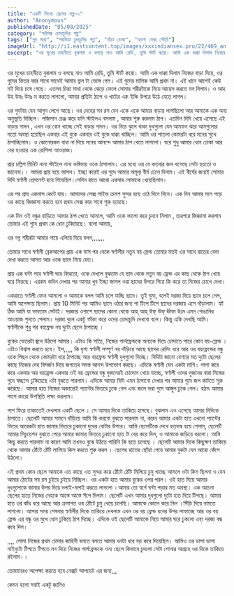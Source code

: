 ```yaml
---
title: "একটি মিথ্যে প্রেমের গল্প~২"
author: "Anonymous"
publishedDate: "05/08/2025"
category: "পরিপক্ব চোদাচুদির গল্প"
tags: ["গুদ মারা", "পরকিয়া চুদাচুদির গল্প", "বাঁড়া চোষা", "বাংলা সেক্স স্টোরি"]
imageUrl: "http://i1.eastcontent.top/images/xxxindiansex.pro/22/469_an.jpg"
excerpt: "ওর মুখের চাহনীতে বুঝলাম ও বলছে নাও আমি রেডি, তুমি স্টার্ট করো। আমি এক ধাক্কা দিলাম নিজের বাড়া দিয়ে, ওর গুদের ভিতর আর সাথে সাথেই আমার ভুল টা ভেঙ্গে গেল। এই গুদের মালিক আমি প্রথম না। এই ধানে আগেই কেউ মই..."
---
```


ওর মুখের চাহনীতে বুঝলাম ও বলছে নাও আমি রেডি, তুমি স্টার্ট করো। আমি এক ধাক্কা দিলাম নিজের বাড়া দিয়ে, ওর গুদের ভিতর আর সাথে সাথেই আমার ভুল টা ভেঙ্গে গেল। এই গুদের মালিক আমি প্রথম না। এই ধানে আগেই কেউ মই দিয়ে চষে গেছে। এতসব চিন্তা মাথা থেকে ঝেড়ে ফেলে সোমার শরীরটাকে নিয়ে আয়েস করতে মন দিলাম। ও আহ উহ উমঃ উমঃ ম করতে লাগলো, আমার প্রতিটা ঠাপে ও খাটের এক ইঞ্চি উপরে উঠে যেতে লাগল।


ওর গুদটায় যেন আগুন লেগে আছে। ওর দেহের সব রস যেন একে একে আমার বাড়ায় লাগছিলো আর আমাকে এক অন্য অনুভূতি দিচ্ছিল। পজিসান চেঞ্জ করে ডগি স্টাইলএ বসলাম , আবার শুরু করলাম ঠাপ। এতদিন দিদি খেয়ে এসেছে এই বাড়ার গাদন , এখন ওর বোন খাচ্ছে সেই বাড়ার গাদন। ওর নিচে ঝুলে থাকা দুধগুলো যেন আমফন ঝরে আমগুলোর মতো অবস্থা হয়েছিল একবার এই বুকে একবার ওই বুকে ধাক্কা খাচ্ছিল। আমি ওর পাতলা কোমরটা ধরে মনের সুখে ঠাপাচ্ছিলাম। ও কোনোরকম বাধা না দিয়ে মনের আনন্দে আমার ঠাপ খেতে লাগলো। ঘরে শুধু আমার ধোন ঢোকা আর বের হওয়ার এক রোশিলা আওয়াজ।


প্রায় চল্লিশ মিনিট নানা স্টাইলে নানা ভঙ্গিমায় ওকে ঠাপালাম। এর মধ্যে ওর যে কতবার জল খসেছে সেটা হয়তো ও জানেনা।। আমরা প্রায় হয়ে আসল। ইচ্ছা করেই ওর গুদে আমার অমূল্য বীর্য ঢেলে দিলাম। এই বীর্যের জন্যই সোমার দিদি স্বর্ণালী প্রেগনেন্ট হয়ে গিয়েছিল।সেদিন রাতে আরো একবার সোমাকে খেয়েছিলাম।


এর পর প্রায় একমাস কেটে যায়। আমাদের সেক্স লাইফ ক্রমশ সুন্দর হয়ে ওঠে দিনে দিনে। এক দিন আমার মনে পড়ে ওর কাছে জিজ্ঞাসা করতে হবে প্রথম সেক্স কার সাথে শুরু হয়েছে।

এক দিন ওই বন্ধুর বাড়িতে আমার ঠাপ খেতে আসলে, আমি ওকে ভালো করে চুদবে নিলাম , তারপরে জিজ্ঞাসা করলাম তোমার এই গুদে প্রথম কে ধোন ঢুকিয়েছে। বলো আমায়,

ওর নগ্ন শরীরটা আমার গায়ে এলিয়ে দিয়ে বলল,,,,,,,


তোমার সাথে স্বর্ণালী ব্রেকআপের প্রায় এক মাস পর থেকে স্বর্ণালীর নতুন বয় ফ্রেন্ড তোমার মতই ওর সাথে রাতের বেলা দেখা করতে আসত আর ওকে ছাদে নিয়ে যেত।

প্রায় এক ঘন্টা পরে স্বর্ণালী ঘরে ফিরতো, ওকে দেখলে বুঝতাম যে ছাদ থেকে নতুন বয় ফ্রেন্ড এর কাছ থেকে ঠাপ খেয়ে ঘরে ফিরছে। এরকম কদিন দেখার পর আমার খুব ইচ্ছা জাগল ওরা ছাদের উপরে গিয়ে কি করে তা নিজের চোখে দেখা।


একরাতে স্বর্ণালী ফোন আসলো ও আমাকে বলল আমি চলে যাচ্ছি ছাদে। তুই ঘুমা, বলেই দরজা দিয়ে ছাদে চলে গেল, আমি অপেক্ষায় ছিলাম। প্রায় 10 মিনিট পর আমিও ছাদে ওঠার জন্য পা টিপে টিপে ছাদের দরজায় এসে দাঁড়ালাম। হ্যাঁ ঠিক আমি যা ভাবতাম সেটাই। দরজার ওপাশে ছাদের কোনা থেকে আহ্ আহ্ উফ্ উফ্ ঊমম উঃম এমন গোঙানির আওয়াজ শুনতে পেলাম। দরজা খুলে একটু ফাঁকা করে ওদের চোদাচুদি দেখবো বলে। কিন্তু একি দেখছি আমি। স্বর্ণালীকে শুধু পর বয়ফ্রেন্ড নয় দুটো ছেলে ঠাপাচ্ছে ।


বুকের ভেতরটা জ্বলে উঠলো আমার। এটাও কি সত্যি, নিজের গার্লফ্রেন্ডকে অন্যকে দিয়ে চোদাতে পারে কোন বয়-ফ্রেন্ড । এটাও বিশ্বাস করতে হবে। ইস,,,,, কি দৃশ্য স্বর্ণালী সম্পূর্ণ নয় দাঁড়িয়ে আছে ছাদের রেলিং ধরে আর ওর বয়ফ্রেন্ডের বন্ধু ওকে পিছন থেকে কোমরটা ধরে ঠাপাচ্ছে আর বয়ফ্রেন্ড স্বর্ণালী দুধগুলো দিচ্ছে। দিদিটা জানো বেশ্যার মত দুটো ছেলের কাছে নিজের দেহ বিসর্জন দিয়ে জগতের সমস্ত আনন্দ উপভোগ করছে। এদিকে স্বর্ণালী যেন একটা মাগি। পালা করে করে একবার অর বয়ফ্রেন্ড একবার ওই বয় ফ্রেন্ডের বন্ধু দুজনেরই চোদোন খেয়ে যাচ্ছে, স্বর্ণালী ওদের দুজনের বারা নিজের গুদে স্বচ্ছন্দে ঢুকিয়েছে এটা বুঝতে পারলাম। এদিকে আমার দিদি এমন ঠাপানো দেখার পর আমার গুদে জল কাটতে সুরু করেছে। আমার হাত নিজের অজান্তেই প্যান্টের ভিতরে ঢুকে গেল এবং জলে ভরা গুদে আঙ্গুল ঢুকে গেল। হঠাৎ আমার পাশে কারো উপস্থিতি লক্ষ্য করলাম।


পাশ ফিরে তাকাতেই দেখলাম একটি ছেলে । সে আমার দিকে তাকিয়ে হাসছে। বুঝলাম এও এসেছে আমার দিদিকে ঠাপাতে। ছেলেটি আমার সামনে দাঁড়িয়ে আমি কি করবো বুঝতে পারলাম না, কারন আমার একটা হাত এখনো প্যান্টের ভিতর আরেকটা হাত জামার ভিতরে ঢুকানো দুধের বোটার উপরে। আমি ছেলেটিকে দেখে হতভম্ব হয়ে গেলাম, ছেলেটি আমার সিচুয়েশন বুঝতে পেরে আমার জামার ভিতরে ঢুকানো হাত টা বের করে দিল, ও আমাকে জড়িয়ে ধরলো। আমি কিছু করতে পারলাম না কারণ আমি তখনও বুঝে উঠতে পারিনি কি হতে চলেছে । ছেলেটি আমার দিকে কিছুক্ষণ তাকিয়ে থেকে আমার ঠোঁটে ঠোঁট লাগিয়ে কিস করতে শুরু করল । ছেলের হাতের ছোঁয়া পেয়ে আমার বুকটা যেন আরো কেঁপে উঠলো।


এই প্রথম কোন ছেলে আমাকে এত কাছে এত সুন্দর করে ঠোঁটে ঠোঁট মিলিয়ে চুমু খাচ্ছে আসলে ওটা কিস ছিলনা ও যেন আমার ঠোটের সব রস চুইয়ে চুইয়ে নিচ্ছিল। ওর একটা হাত আমার বুকের ওপর পরল। ওই হাত দিয়ে আমার দুধগুলোকে জামার উপর দিয়ে দলাই-মলাই করতে লাগলো ।আমার তো স্বর্গে ঘন্টা পড়ার মত অবস্থা। এক অচেনা ছেলের হাতে নিজের দেহকে আস্তে আস্তে সঁপে দিলাম। ছেলেটি এখন আমার দুধগুলো দুটো হাত দিয়ে টিপছে। আমার হাত ওর কাঁধ ধরে আছে আর ক্রমাগত ওর ঠোঁটে চুমু খেয়ে চলেছি। আমাকে কোলে করে নিল ।সিঁড়ি দিয়ে নামতে লাগলো। আসার সময় শেষবার স্বর্ণালীর দিকে তাকিয়ে দেখলাম এখন ওর বয় ফ্রেন্ড ধনের উপর লাফাচ্ছে আর ওর বয় ফ্রেন্ড এর বন্ধু ওর মুখে ধোন ঢুকিয়ে ঠাপ দিচ্ছে। এদিকে ওই ছেলেটি আমাকে নিয়ে আমার ঘরে ঢুকলো এব্ং দরজা বন্ধ করে দিল।


,,,, সোমা নিজের প্রথম চোদার কাহিনী বলতে বলতে আমার ধনটা ধরে বড় করে দিয়েছিল। আমিও ওর ডাসা ডাসা মাইদুটো টিপতে টিপতে মন দিয়ে নিজের গার্লফ্রেন্ডকে ওন্য ছেলে কিভাবে চুদলো সেটা শোনার আগ্রহে ওর দিকে তাকিয়ে রইলাম।।


তোমাদেরও অপেক্ষা করতে হবে নেক্সট আপডেট এর জন্য,,,

কেমন হলো সবাই একটু জানিও
